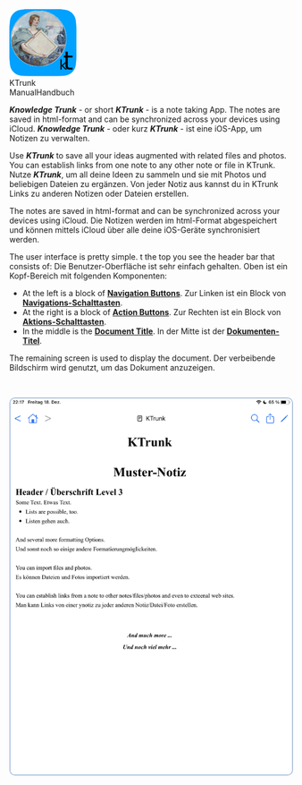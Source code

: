 <div class="logoRow">
  <div class="logoColumn logoColumnLeft">
    <img src="logo120.png">
  </div>
  <div class="logoColumn logoColumnRight">
    <div class="vCentered">
      <div class="logoTitle">KTrunk</div>
      <div class="logoTitle"><span class="en">Manual</span><span class="de">Handbuch</span></div>
      <div class="logoDescription" style="text-align: right; display: none;">Index</div>
    </div>
  </div>
</div>
<p>
  <span class="en"><b><i>Knowledge Trunk</i></b> - or short <b><i>KTrunk</i></b> - is a note taking App. The notes are saved in html-format and can be synchronized across your devices using iCloud.</span>
  <span class="de"><b><i>Knowledge Trunk</i></b> - oder kurz <b><i>KTrunk</i></b> - ist eine iOS-App, um Notizen zu verwalten.</span>
</p>
<p>
  <span class="en">Use <b><i>KTrunk</i></b> to save all your ideas augmented with related files and photos. You can establish links from one note to any other note or file in KTrunk.</span>
  <span class="de">Nutze <b><i>KTrunk</i></b>, um all deine Ideen zu sammeln und sie mit Photos und beliebigen Dateien zu ergänzen. Von jeder Notiz aus kannst du in KTrunk Links zu anderen Notizen oder Dateien erstellen.</span>
</p>
<p>
  <span class="en">The notes are saved in html-format and can be synchronized across your devices using iCloud.</span>
  <span class="de">Die Notizen werden im html-Format abgespeichert und können mittels iCloud über alle deine iOS-Geräte synchronisiert werden.</span>
</p>
<p>
  <span class="en">The user interface is pretty simple. t the top you see the header bar that consists of:</span>
  <span class="de">Die Benutzer-Oberfläche ist sehr einfach gehalten. Oben ist ein Kopf-Bereich mit folgenden Komponenten:</span>
</p>
<ul>
  <li>
    <span class="en">At the left is a block of <b><a href="Manual/NavigationButtons.html">Navigation Buttons</a></b>.</span>
    <span class="de">Zur Linken ist ein Block von <b><a href="Manual/NavigationButtons.html">Navigations-Schalttasten</a></b>.</span>
  </li>
  <li>
    <span class="en">At the right is a block of <b><a href="Manual/ActionButtons.html">Action Buttons</a></b>.</span>
    <span class="de">Zur Rechten ist ein Block von <b><a href="Manual/ActionButtons.html">Aktions-Schalttasten</a></b>.</span>
  </li>
  <li>
    <span class="en">In the middle is the <b><a href="Manual/DocumentTitle.html">Document Title</a></b>.</span>
    <span class="de">In der Mitte ist der <b><a href="Manual/DocumentTitle.html">Dokumenten-Titel</a></b>.</span>
  </li>
</ul>
<p>
  <span class="en">The remaining screen is used to display the document.</span>
  <span class="de">Der verbeibende Bildschirm wird genutzt, um das Dokument anzuzeigen.</span>
</p>
<p>&nbsp;</p>
<img src="Manual/SampleNote.png" style="border: 2px solid #B0C4DE; border-radius: 10px;">
<p>&nbsp;</p>
